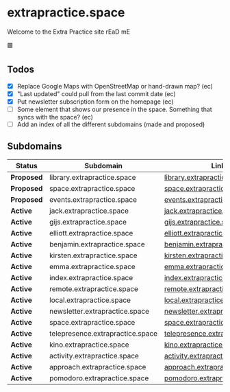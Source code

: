 # extrapractice.space

Welcome to the Extra Practice site rEaD mE

🟩

## Todos
- [x] Replace Google Maps with OpenStreetMap or hand-drawn map? (ec)  
- [x] "Last updated" could pull from the last commit date (ec)  
- [x] Put newsletter subscription form on the homepage (ec)  
- [ ] Some element that shows our presence in the space. Something that syncs with the space? (ec)  
- [ ] Add an index of all the different subdomains (made and proposed)  

## Subdomains

| Status     | Subdomain                               | Link                                            |
|-------------|----------------------------------------|-------------------------------------------------|
| **Proposed** | library.extrapractice.space             | [library.extrapractice.space](https://library.extrapractice.space) |
| **Proposed** | space.extrapractice.space               | [space.extrapractice.space](https://space.extrapractice.space) |
| **Proposed** | events.extrapractice.space              | [events.extrapractice.space](https://events.extrapractice.space) |
| **Active** | jack.extrapractice.space                | [jack.extrapractice.space](https://jack.extrapractice.space) |
| **Active** | gijs.extrapractice.space                | [gijs.extrapractice.space](https://gijs.extrapractice.space) |
| **Active** | elliott.extrapractice.space             | [elliott.extrapractice.space](https://elliott.extrapractice.space) |
| **Active** | benjamin.extrapractice.space            | [benjamin.extrapractice.space](https://benjamin.extrapractice.space) |
| **Active** | kirsten.extrapractice.space             | [kirsten.extrapractice.space](https://kirsten.extrapractice.space) |
| **Active** | emma.extrapractice.space                | [emma.extrapractice.space](https://emma.extrapractice.space) |
| **Active** | index.extrapractice.space               | [index.extrapractice.space](https://index.extrapractice.space) |
| **Active**   | remote.extrapractice.space              | [remote.extrapractice.space](https://remote.extrapractice.space) |
| **Active**   | local.extrapractice.space               | [local.extrapractice.space](https://local.extrapractice.space) |
| **Active**   | newsletter.extrapractice.space          | [newsletter.extrapractice.space](https://newsletter.extrapractice.space) |
| **Active**   | space.extrapractice.space               | [space.extrapractice.space](https://space.extrapractice.space) |
| **Active**   | telepresence.extrapractice.space        | [telepresence.extrapractice.space](https://telepresence.extrapractice.space) |
| **Active**   | kino.extrapractice.space                | [kino.extrapractice.space](https://kino.extrapractice.space) |
| **Active**   | activity.extrapractice.space            | [activity.extrapractice.space](https://activity.extrapractice.space) |
| **Active**   | approach.extrapractice.space            | [approach.extrapractice.space](https://approach.extrapractice.space) |
| **Active**   | pomodoro.extrapractice.space            | [pomodoro.extrapractice.space](https://pomodoro.extrapractice.space) |


